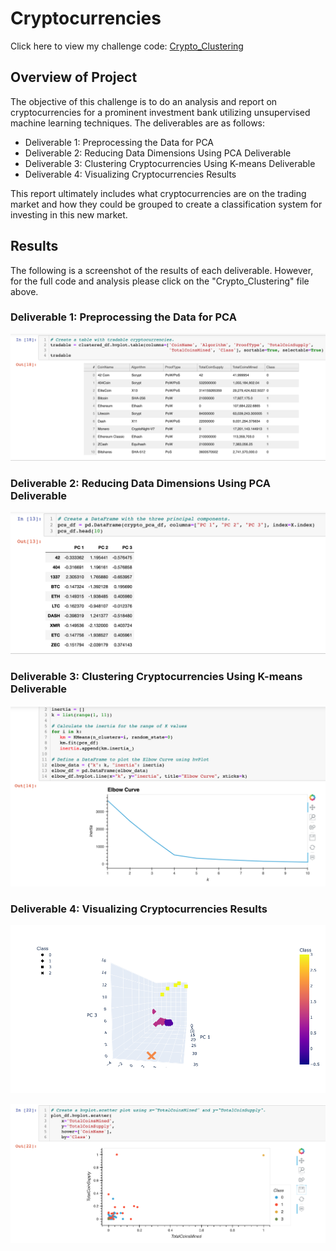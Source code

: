 # Cryptocurrencies

Click here to view my challenge code: [Crypto_Clustering](https://github.com/jzaragoza21/Cryptocurrencies/blob/main/crypto_clustering.ipynb)

## Overview of Project

The objective of this challenge is to do an analysis and report on cryptocurrencies for a prominent investment bank utilizing unsupervised machine learning techniques. The deliverables are as follows:

 - Deliverable 1: Preprocessing the Data for PCA
 - Deliverable 2: Reducing Data Dimensions Using PCA Deliverable 
 - Deliverable 3: Clustering Cryptocurrencies Using K-means Deliverable 
 - Deliverable 4: Visualizing Cryptocurrencies Results

This report ultimately includes what cryptocurrencies are on the trading market and how they could be grouped to create a classification system for investing in this new market.

## Results

The following is a screenshot of the results of each deliverable. However, for the full code and analysis please click on the "Crypto_Clustering" file above. 

### Deliverable 1: Preprocessing the Data for PCA


![Get_Dummies](https://github.com/jzaragoza21/Cryptocurrencies/blob/main/Results%20PNG/GetDummies_StandardScaler.PNG)


### Deliverable 2: Reducing Data Dimensions Using PCA Deliverable


![PCA](https://github.com/jzaragoza21/Cryptocurrencies/blob/main/Results%20PNG/PCA.PNG)


### Deliverable 3: Clustering Cryptocurrencies Using K-means Deliverable


![Elbow Kvalue](https://github.com/jzaragoza21/Cryptocurrencies/blob/main/Results%20PNG/ElbowCurve__Kvalue.png)


### Deliverable 4: Visualizing Cryptocurrencies Results


![3D_Scatter](https://github.com/jzaragoza21/Cryptocurrencies/blob/main/Results%20PNG/3D_Scatter_PCA_Clusters.PNG)


![HV_plot](https://github.com/jzaragoza21/Cryptocurrencies/blob/main/Results%20PNG/hvplot_total_CoinsMined_CoinsSupply.PNG)


